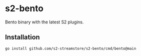 # s2-bento

Bento binary with the latest S2 plugins.

## Installation

```bash
go install github.com/s2-streamstore/s2-bento/cmd/bento@main
```
